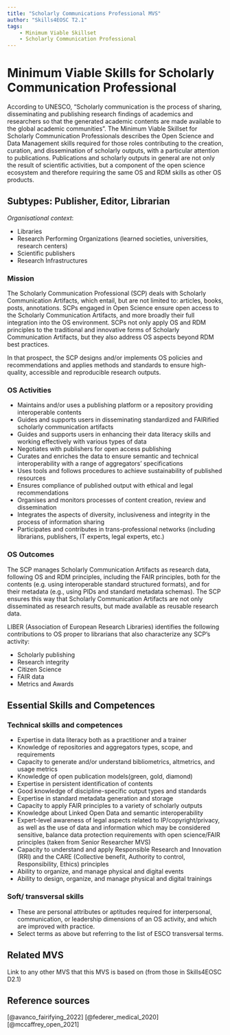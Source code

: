```yaml
---
title: "Scholarly Communications Professional MVS"
author: "Skills4EOSC T2.1"
tags: 
    - Minimum Viable Skillset
    - Scholarly Communication Professional
---
```


# Minimum Viable Skills for **Scholarly Communication Professional**

According to UNESCO, “Scholarly communication is the process of sharing, disseminating and publishing research findings of academics and researchers so that the generated academic contents are made available to the global academic communities”. The Minimum Viable Skillset for Scholarly Communication Professionals describes the Open Science and Data Management skills required for those roles contributing to the creation, curation, and dissemination of scholarly outputs, with a particular attention to publications. Publications and scholarly outputs in general are not only the result of scientific activities, but a component of the open science  ecosystem and therefore requiring the same OS and RDM skills as other OS products.

## Subtypes: Publisher, Editor, Librarian

*Organisational context*:

- Libraries
- Research Performing Organizations (learned societies, universities, research centers)
- Scientific publishers
- Research Infrastructures


### Mission
The Scholarly Communication Professional (SCP) deals with Scholarly Communication Artifacts, which entail, but are not limited to: articles, books, posts, annotations. SCPs engaged in Open Science ensure open access to the Scholarly Communication Artifacts, and more broadly their full integration into the OS environment. SCPs not only apply OS and RDM principles to the traditional and innovative forms of Scholarly Communication Artifacts, but they  also address OS aspects beyond RDM best practices. 

In that prospect, the SCP designs and/or implements OS policies and recommendations and applies methods and standards to ensure high- quality, accessible and reproducible research outputs.

### OS Activities 

- Maintains and/or uses a publishing platform or a repository providing interoperable contents
- Guides and supports users in disseminating standardized and FAIRified scholarly communication artifacts
- Guides and supports users in enhancing their data literacy skills and  working effectively with various types of data
- Negotiates with publishers for open access publishing
- Curates and enriches the data to ensure semantic and technical interoperability with a range of aggregators’ specifications
- Uses tools and follows procedures to achieve sustainability of published resources
- Ensures compliance of published output with ethical and legal recommendations
- Organises and monitors processes of content creation, review and dissemination
- Integrates the aspects of diversity, inclusiveness and integrity in the process of information sharing
- Participates and contributes in trans-professional networks (including librarians, publishers, IT experts, legal experts, etc.)

### OS Outcomes
The SCP manages Scholarly Communication Artifacts as research data, following OS and RDM principles, including the FAIR principles, both for the contents (e.g. using interoperable standard structured formats), and for their metadata (e.g., using PIDs and standard metadata schemas). The SCP ensures this way that Scholarly Communication Artifacts are not only disseminated as research results, but made available as reusable research data. 

LIBER (Association of European Research Libraries) identifies the following contributions to OS proper to librarians that also characterize any SCP’s activity:

- Scholarly publishing
- Research integrity
- Citizen Science
- FAIR data
- Metrics and Awards

## Essential Skills and Competences

### Technical skills and competences

- Expertise in data literacy both as a practitioner and a trainer
- Knowledge of repositories and aggregators types, scope, and requirements
- Capacity to generate and/or understand bibliometrics, altmetrics, and usage metrics
- Knowledge of open publication models(green, gold, diamond)
- Expertise in persistent identification of contents
- Good knowledge of discipline-specific output types and standards
- Expertise in standard metadata generation and storage
- Capacity to apply FAIR principles to a variety of scholarly outputs
- Knowledge about Linked Open Data and semantic interoperability
- Expert-level awareness of legal aspects related to IP/copyright/privacy, as well as the use of data and information which may be considered sensitive, balance data protection requirements with open science/FAIR principles (taken from Senior Researcher MVS)
- Capacity to understand and apply Responsible Research and Innovation (RRI) and the CARE (Collective benefit, Authority to control, Responsibility, Ethics) principles
- Ability to organize, and manage physical and digital events
- Ability to design, organize, and manage physical and digital trainings

### Soft/ transversal skills

- These are personal attributes or aptitudes required for interpersonal, communication, or leadership dimensions of an OS activity, and which are improved with practice. 
- Select terms as above but referring to the list of ESCO transversal terms.

## Related MVS
Link to any other MVS that this MVS is based on (from those in Skills4EOSC D2.1)

## Reference sources

[@avanco_fairifying_2022] [@federer_medical_2020] [@mccaffrey_open_2021]
